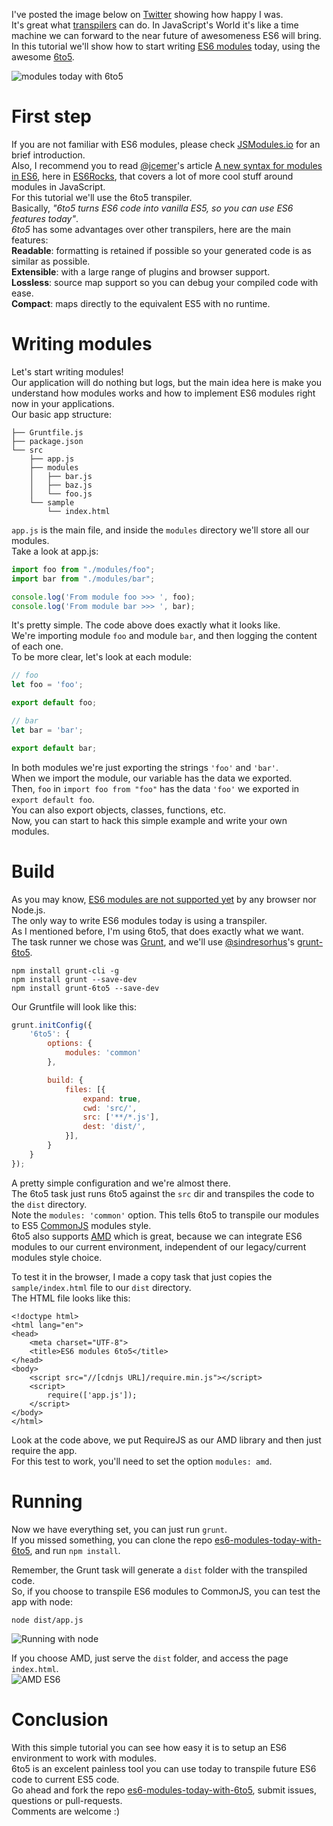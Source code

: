 <!--
layout: post
title: ES6 modules today with 6to5
date: 2014-10-28T12:49:54.528Z
comments: true
published: true
keywords: ES6, modules, 6to5
description: A tutorial about using ES6 modules today with 6to5
categories: Modules, Tutorial
authorName: Jaydson Gomes
authorLink: http://twitter.com/jaydson
authorDescription: JavaScript enthusiast - FrontEnd Engineer at Terra Networks - BrazilJS and RSJS curator
authorPicture: https://pbs.twimg.com/profile_images/453720347620032512/UM2nE21c_400x400.jpeg
-->
I've posted the image below on [Twitter](https://twitter.com/jaydson/status/526882798263881730) showing how happy I was.<!--more-->  
It's great what [transpilers](http://en.wikipedia.org/wiki/Source-to-source_compiler) can do. In JavaScript's World it's like a time machine we can forward to the near future of awesomeness ES6 will bring.  
In this tutorial we'll show how to start writing [ES6 modules](http://jsmodules.io/) today, using the awesome [6to5](https://github.com/sebmck/6to5).  

![modules today with 6to5](/img/modules-today-6to5.png)

# First step
If you are not familiar with ES6 modules, please check [JSModules.io](http://jsmodules.io/) for an brief introduction.  
Also, I recommend you to read [@jcemer](http://twitter.com/jcemer)'s article [A new syntax for modules in ES6](http://es6rocks.com/2014/07/a-new-syntax-for-modules-in-es6/), here in [ES6Rocks](http://es6rocks.com), that covers a lot of more cool stuff around modules in JavaScript.  
For this tutorial we'll use the 6to5 transpiler.  
Basically, _"6to5 turns ES6 code into vanilla ES5, so you can use ES6 features today"_.  
_6to5_ has some advantages over other transpilers, here are the main features:  
__Readable__: formatting is retained if possible so your generated code is as similar as possible.  
__Extensible__: with a large range of plugins and browser support.  
__Lossless__: source map support so you can debug your compiled code with ease.  
__Compact__: maps directly to the equivalent ES5 with no runtime.  

# Writing modules
Let's start writing modules!  
Our application will do nothing but logs, but the main idea here is make you understand how modules works and how to implement ES6 modules right now in your applications.  
Our basic app structure:  
```
├── Gruntfile.js
├── package.json
└── src
    ├── app.js
    ├── modules
    │   ├── bar.js
    │   ├── baz.js
    │   └── foo.js
    └── sample
        └── index.html
```
`app.js` is the main file, and inside the `modules` directory we'll store all our modules.  
Take a look at app.js:  
```javascript
import foo from "./modules/foo";
import bar from "./modules/bar";

console.log('From module foo >>> ', foo);
console.log('From module bar >>> ', bar);
```
It's pretty simple. The code above does exactly what it looks like.  
We're importing module `foo` and module `bar`, and then logging the content of each one.  
To be more clear, let's look at each module:  
```javascript
// foo
let foo = 'foo';

export default foo;
```
```javascript
// bar
let bar = 'bar';

export default bar;
```
In both modules we're just exporting the strings `'foo'` and `'bar'`.  
When we import the module, our variable has the data we exported.  
Then, `foo` in `import foo from "foo"` has the data `'foo'` we exported in `export default foo`.  
You can also export objects, classes, functions, etc.  
Now, you can start to hack this simple example and write your own modules.  

# Build
As you may know, [ES6 modules are not supported yet](http://kangax.github.io/compat-table/es6/) by any browser nor Node.js.  
The only way to write ES6 modules today is using a transpiler.  
As I mentioned before, I'm using 6to5, that does exactly what we want.  
The task runner we chose was [Grunt](http://gruntjs.com/), and we'll use [@sindresorhus](https://twitter.com/sindresorhus)'s [grunt-6to5](https://github.com/sindresorhus/grunt-6to5).  

```shell
npm install grunt-cli -g
npm install grunt --save-dev
npm install grunt-6to5 --save-dev
```

Our Gruntfile will look like this:  
```javascript
grunt.initConfig({
	'6to5': {
		options: {
			modules: 'common'
		},

		build: {
			files: [{
				expand: true,
				cwd: 'src/',
				src: ['**/*.js'],
				dest: 'dist/',
			}],
		}
	}
});
```
A pretty simple configuration and we're almost there.  
The 6to5 task just runs 6to5 against the `src` dir and transpiles the code to the `dist` directory.  
Note the `modules: 'common'` option. This tells 6to5 to transpile our modules to ES5 [CommonJS](http://wiki.commonjs.org/wiki/CommonJS) modules style.  
6to5 also supports [AMD](http://requirejs.org/docs/whyamd.html) which is great, because we can integrate ES6 modules to our current environment, independent of our legacy/current modules style choice.  

To test it in the browser, I made a copy task that just copies the `sample/index.html` file to our `dist` directory.  
The HTML file looks like this:  
```markup
<!doctype html>
<html lang="en">
<head>
	<meta charset="UTF-8">
	<title>ES6 modules 6to5</title>
</head>
<body>
	<script src="//[cdnjs URL]/require.min.js"></script>
	<script>
		require(['app.js']);
	</script>
</body>
</html>
```
Look at the code above, we put RequireJS as our AMD library and then just require the app.  
For this test to work, you'll need to set the option `modules: amd`.  

# Running
Now we have everything set, you can just run `grunt`.  
If you missed something, you can clone the repo [es6-modules-today-with-6to5](https://github.com/es6rocks/es6-modules-today-with-6to5), and run `npm install`.  

Remember, the Grunt task will generate a `dist` folder with the transpiled code.  
So, if you choose to transpile ES6 modules to CommonJS, you can test the app with node:  
```shell
node dist/app.js
```
![Running with node](/img/running-node.png)

If you choose AMD, just serve the `dist` folder, and access the page `index.html`.  
![AMD ES6](/img/amd-es6.png)

# Conclusion
With this simple tutorial you can see how easy it is to setup an ES6 environment to work with modules.  
6to5 is an excelent painless tool you can use today to transpile future ES6 code to current ES5 code.  
Go ahead and fork the repo [es6-modules-today-with-6to5](https://github.com/es6rocks/es6-modules-today-with-6to5), submit issues, questions or pull-requests.  
Comments are welcome :)  

